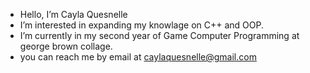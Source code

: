 - Hello, I’m Cayla Quesnelle
- I’m interested in expanding my knowlage on C++ and OOP.
- I’m currently in my second year of Game Computer Programming at george brown collage.
- you can reach me by email at caylaquesnelle@gmail.com

<!---
CaylaQu/CaylaQu is a ✨ special ✨ repository because its `README.md` (this file) appears on your GitHub profile.
You can click the Preview link to take a look at your changes.
--->

